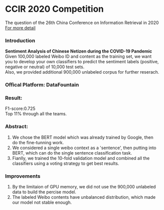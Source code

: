 # CCIR 2020 Competition 
The question of the 26th China Conference on Information Retrieval in 2020<br>
[For more detail](https://www.datafountain.cn/competitions/423)

### Introduction
__Sentiment Analysis of Chinese Netizen during the COVID-19 Pandemic__<br>
Given 100,000 labeled Weibo ID and content as the training set, we want you to develop your own classifiers to predict the sentiment labels (positive, negative or neutral) of 10,000 test sets.<br>
Also, we provided additional 900,000 unlabeled corpus for further reserach.

### Offical Platform: DataFountain

### Result: 
F1-score:0.725<br>
Top 11% through all the teams.

### Abstract:
1. We chose the BERT model which was already trained by Google, then do the fine-tunning work. 
2. We considered a single weibo context as a 'sentence', then putting into BERT, which can do the single sentence classification task. 
3. Fianlly, we trained the 10-fold validation model and combined all the classifiers using a voting strategy to get best results.

### Improvements
1. By the limitaion of GPU memory, we did not use the 900,000 unlabeled data to build the percise model.
2. The labeled Weibo contents have unbalanced distribution, which made our model not stable enough.
